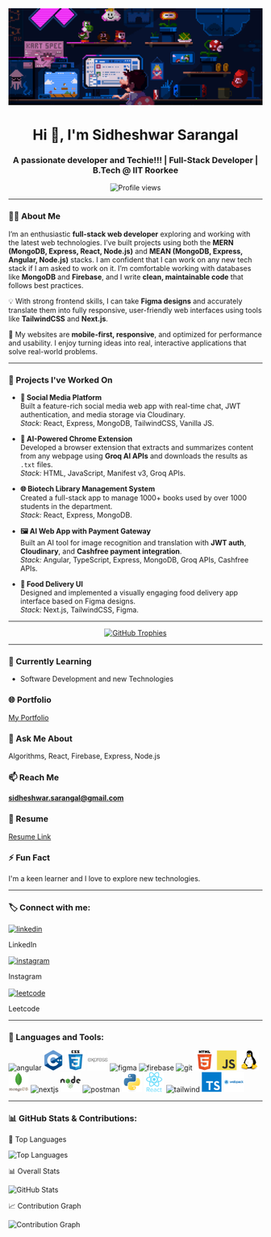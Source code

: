 <div align="center">
  <img src="computer2.gif" alt="Sidheshwar Sarangal - Developer" width="900"/> <!-- image -->
  <h1>Hi 👋, I'm Sidheshwar Sarangal</h1>
  <h3>A passionate developer and Techie!!! | Full-Stack Developer | B.Tech @ IIT Roorkee</h3>

</div>

<p align="center">
  <img src="https://komarev.com/ghpvc/?username=sidheshwarsarangal&label=Profile%20views&color=0e75b6&style=flat" alt="Profile views" /> <!-- image -->
</p>


---

### 👨‍💻 About Me

I’m an enthusiastic **full-stack web developer** exploring and working with the latest web technologies. I’ve built projects using both the **MERN (MongoDB, Express, React, Node.js)** and **MEAN (MongoDB, Express, Angular, Node.js)** stacks. I am confident that I can work on any new tech stack if I am asked to work on it.
I’m comfortable working with databases like **MongoDB** and **Firebase**, and I write **clean, maintainable code** that follows best practices.

💡 With strong frontend skills, I can take **Figma designs** and accurately translate them into fully responsive, user-friendly web interfaces using tools like **TailwindCSS** and **Next.js**.

🚀 My websites are **mobile-first, responsive**, and optimized for performance and usability. I enjoy turning ideas into real, interactive applications that solve real-world problems.

---

### 🔧 Projects I've Worked On

- **🔗 Social Media Platform**  
  Built a feature-rich social media web app with real-time chat, JWT authentication, and media storage via Cloudinary.  
  *Stack:* React, Express, MongoDB, TailwindCSS, Vanilla JS.

- **🧠 AI-Powered Chrome Extension**  
  Developed a browser extension that extracts and summarizes content from any webpage using **Groq AI APIs** and downloads the results as `.txt` files.  
  *Stack:* HTML, JavaScript, Manifest v3, Groq APIs.

- **🌐 Biotech Library Management System**  
  Created a full-stack app to manage 1000+ books used by over 1000 students in the department.  
  *Stack:* React, Express, MongoDB.

- **🖼️ AI Web App with Payment Gateway**  
  Built an AI tool for image recognition and translation with **JWT auth**, **Cloudinary**, and **Cashfree payment integration**.  
  *Stack:* Angular, TypeScript, Express, MongoDB, Groq APIs, Cashfree APIs.

- **📱 Food Delivery UI**  
  Designed and implemented a visually engaging food delivery app interface based on Figma designs.  
  *Stack:* Next.js, TailwindCSS, Figma.

---

<div align="center">
  <a href="https://github.com/ryo-ma/github-profile-trophy">
    <img src="https://github-profile-trophy.vercel.app/?username=sidheshwarsarangal&theme=algolia&row=2&column=4" alt="GitHub Trophies"/> <!-- image -->
  </a>
</div>

---

### 🌱 Currently Learning
- Software Development and new Technologies

### 🌐 Portfolio
[My Portfolio](https://portfolio-sidh-hosted-front.onrender.com/) <!-- link -->

### 💬 Ask Me About
Algorithms, React, Firebase, Express, Node.js

### 📫 Reach Me
**sidheshwar.sarangal@gmail.com**

### 📄 Resume
[Resume Link](https://drive.google.com/file/d/1LE2lAWe2PtkBTqHkY5BahPFt_NRovYgG/view?usp=sharing) <!-- link -->

### ⚡ Fun Fact
I'm a keen learner and I love to explore new technologies.

---

### 🏷️ Connect with me:

<p align="left">

  
  
  <a href="https://linkedin.com/in/sidheshwar-sarangal-0b31482b8" target="blank">
    <img align="center" src="https://raw.githubusercontent.com/rahuldkjain/github-profile-readme-generator/master/src/images/icons/Social/linked-in-alt.svg" alt="linkedin" height="30" width="40" /> <!-- image -->
  </a>


  LinkedIn
  
  <a href="https://instagram.com/sidheshwar.sarangal" target="blank">
    <img align="center" src="https://raw.githubusercontent.com/rahuldkjain/github-profile-readme-generator/master/src/images/icons/Social/instagram.svg" alt="instagram" height="30" width="40" /> <!-- image -->
  </a>


  Instagram
  
  <a href="https://leetcode.com/u/sidheshwarsarangal/" target="blank">
    <img align="center" src="https://raw.githubusercontent.com/rahuldkjain/github-profile-readme-generator/master/src/images/icons/Social/leet-code.svg" alt="leetcode" height="30" width="40" /> <!-- image -->
  </a>
</p>

  
  Leetcode

---

### 🧰 Languages and Tools: 

<p align="left">
  <img src="https://angular.io/assets/images/logos/angular/angular.svg" alt="angular" width="40" height="40"/> <!-- image -->
  <img src="https://raw.githubusercontent.com/devicons/devicon/master/icons/cplusplus/cplusplus-original.svg" alt="cplusplus" width="40" height="40"/> <!-- image -->
  <img src="https://raw.githubusercontent.com/devicons/devicon/master/icons/css3/css3-original-wordmark.svg" alt="css3" width="40" height="40"/> <!-- image -->
  <img src="https://raw.githubusercontent.com/devicons/devicon/master/icons/express/express-original-wordmark.svg" alt="express" width="40" height="40"/> <!-- image -->
  <img src="https://www.vectorlogo.zone/logos/figma/figma-icon.svg" alt="figma" width="40" height="40"/> <!-- image -->
  <img src="https://www.vectorlogo.zone/logos/firebase/firebase-icon.svg" alt="firebase" width="40" height="40"/> <!-- image -->
  <img src="https://www.vectorlogo.zone/logos/git-scm/git-scm-icon.svg" alt="git" width="40" height="40"/> <!-- image -->
  <img src="https://raw.githubusercontent.com/devicons/devicon/master/icons/html5/html5-original-wordmark.svg" alt="html5" width="40" height="40"/> <!-- image -->
  <img src="https://raw.githubusercontent.com/devicons/devicon/master/icons/javascript/javascript-original.svg" alt="javascript" width="40" height="40"/> <!-- image -->
  <img src="https://raw.githubusercontent.com/devicons/devicon/master/icons/linux/linux-original.svg" alt="linux" width="40" height="40"/> <!-- image -->
  <img src="https://raw.githubusercontent.com/devicons/devicon/master/icons/mongodb/mongodb-original-wordmark.svg" alt="mongodb" width="40" height="40"/> <!-- image -->
  <img src="https://cdn.worldvectorlogo.com/logos/nextjs-2.svg" alt="nextjs" width="40" height="40"/> <!-- image -->
  <img src="https://raw.githubusercontent.com/devicons/devicon/master/icons/nodejs/nodejs-original-wordmark.svg" alt="nodejs" width="40" height="40"/> <!-- image -->
  <img src="https://encrypted-tbn0.gstatic.com/images?q=tbn:ANd9GcT-TB9d5YXwtKhv4NWbpeTBVveYvcxu9gMJng&s" alt="postman" width="40" height="40"/> <!-- image -->
  <img src="https://raw.githubusercontent.com/devicons/devicon/master/icons/python/python-original.svg" alt="python" width="40" height="40"/> <!-- image -->
  <img src="https://raw.githubusercontent.com/devicons/devicon/master/icons/react/react-original-wordmark.svg" alt="react" width="40" height="40"/> <!-- image -->
  <img src="https://www.vectorlogo.zone/logos/tailwindcss/tailwindcss-icon.svg" alt="tailwind" width="40" height="40"/> <!-- image -->
  <img src="https://raw.githubusercontent.com/devicons/devicon/master/icons/typescript/typescript-original.svg" alt="typescript" width="40" height="40"/> <!-- image -->
  <img src="https://raw.githubusercontent.com/devicons/devicon/master/icons/webpack/webpack-original-wordmark.svg" alt="webpack" width="40" height="40"/> <!-- image -->
</p>

---

### 📊 GitHub Stats & Contributions:

📌 Top Languages

<img src="https://github-readme-stats.vercel.app/api/top-langs/?username=sidheshwarsarangal&layout=compact&theme=radical" alt="Top Languages" /> <!-- graph -->


📊 Overall Stats

<img src="https://github-readme-stats.vercel.app/api?username=sidheshwarsarangal&show_icons=true&locale=en&theme=radical" alt="GitHub Stats" /> <!-- graph -->


📈 Contribution Graph

<img src="https://github-readme-activity-graph.vercel.app/graph?username=sidheshwarsarangal&theme=react-dark&hide_border=true" alt="Contribution Graph" /> <!-- graph -->

